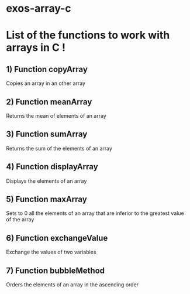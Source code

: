# exos-array-c


# List of the functions to work with arrays in C !

## 1) Function copyArray

Copies an array in an other array

## 2) Function meanArray

Returns the mean of elements of an array

## 3) Function sumArray

Returns the sum of the elements of an array

## 4) Function displayArray

Displays the elements of an array

## 5) Function maxArray

Sets to 0 all the elements of an array that are inferior to the greatest value of the array

## 6) Function exchangeValue

Exchange the values of two variables

## 7) Function bubbleMethod

Orders the elements of an array in the ascending order
